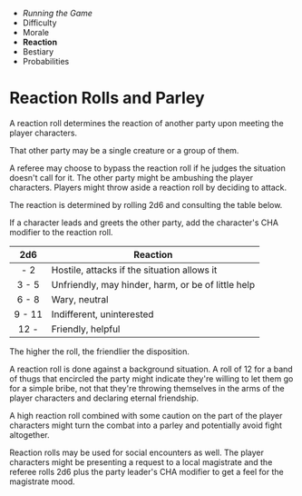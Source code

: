 
<!-- .margin.compass -->
* _Running the Game_
* Difficulty
* Morale
* **Reaction**
* Bestiary
* Probabilities


# Reaction Rolls and Parley

A reaction roll determines the reaction of another party upon meeting the player characters.

That other party may be a single creature or a group of them.

A referee may choose to bypass the reaction roll if he judges the situation doesn't call for it. The other party might be ambushing the player characters.
Players might throw aside a reaction roll by deciding to attack.

The reaction is determined by rolling 2d6 and consulting the table below.

If a character leads and greets the other party, add the character's CHA modifier to the reaction roll.

| 2d6     | Reaction                                           |
|:-------:|----------------------------------------------------|
|    -  2 | Hostile, attacks if the situation allows it        |
|  3 -  5 | Unfriendly, may hinder, harm, or be of little help |
|  6 -  8 | Wary, neutral                                      |
|  9 - 11 | Indifferent, uninterested                          |
| 12 -    | Friendly, helpful                                  |

The higher the roll, the friendlier the disposition.

A reaction roll is done against a background situation. A roll of 12 for a band of thugs that encircled the party might indicate they're willing to let them go for a simple bribe, not that they're throwing themselves in the arms of the player characters and declaring eternal friendship.

A high reaction roll combined with some caution on the part of the player characters might turn the combat into a parley and potentially avoid fight altogether.

Reaction rolls may be used for social encounters as well. The player characters might be presenting a request to a local magistrate and the referee rolls 2d6 plus the party leader's CHA modifier to get a feel for the magistrate mood.

